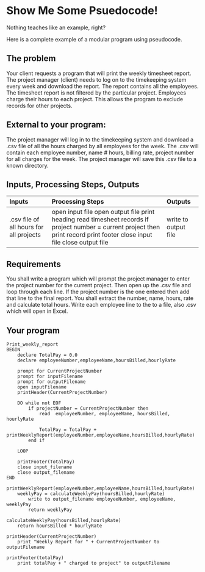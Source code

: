 # Show Me Some Psuedocode!

Nothing teaches like an example, right?

Here is a complete example of a modular program using pseudocode.

## The problem

Your client requests a program that will print the weekly timesheet report. The project manager \(client\) needs to log on to the timekeeping system every week and download the report. The report contains all the employees. The timesheet report is not filtered by the particular project. Employees charge their hours to each project. This allows the program to exclude records for other projects.

## External to your program:

The project manager will log in to the timekeeping system and download a .csv file of all the hours charged by all employees for the week. The .csv will contain each employee number, name \# hours, billing rate, project number for all charges for the week. The project manager will save this .csv file to a known directory.

## Inputs, Processing Steps, Outputs

| Inputs | Processing Steps | Outputs |
| :--- | :--- | :--- |
| .csv file of all hours for all projects | open input file open output file print heading read timesheet records if project number = current project then print record print footer close input file close output file  | write to output file |

## Requirements

You shall write a program which will prompt the project manager to enter the project number for the current project. Then open up the .csv file and loop through each line. If the project number is the one entered then add that line to the final report. You shall extract the number, name, hours, rate and calculate total hours. Write each employee line to the to a file, also .csv which will open in Excel.

## Your program

```text
Print_weekly_report
BEGIN
    declare TotalPay = 0.0
    declare employeeNumber,employeeName,hoursBilled,hourlyRate

    prompt for CurrentProjectNumber
    prompt for inputFilename
    prompt for outputFilename
    open inputFilename
    printHeader(CurrentProjectNumber)

    DO while not EOF
        if projectNumber = CurrentProjectNumber then
            read  employeeNumber, employeeName, hoursBilled, hourlyRate

            TotalPay = TotalPay + printWeeklyReport(employeeNumber,employeeName,hoursBilled,hourlyRate)
        end if

    LOOP

    printFooter(TotalPay)
    close input_filename
    close output_filename
END
```

```text
printWeeklyReport(employeeNumber,employeeName,hoursBilled,hourlyRate)
    weeklyPay = calculateWeeklyPay(hoursBilled,hourlyRate)
        write to output_filename employeeNumber, employeeName, weeklyPay
        return weeklyPay
```

```text
calculateWeeklyPay(hoursBilled,hourlyRate)
    return hoursBilled * hourlyRate
```

```text
printHeader(CurrentProjectNumber)
    print "Weekly Report for " + CurrentProjectNumber to outputFilename
```

```text
printFooter(totalPay)
    print totalPay + " charged to project" to outputFilename
```

